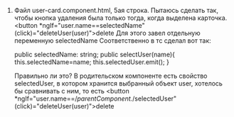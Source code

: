 1) Файл user-card.component.html, 5ая строка. Пытаюсь сделать так,
 чтобы кнопка удаления была только тогда, когда выделена карточка.
 <button *ngIf="user.name==selectedName" (click)="deleteUser(user)">delete</button>
 Для этого завел отдельную переменную selectedName
 Соответственно в тс сделал вот так:

   public selectedName: string;
   public selectUser(name){
       this.selectedName=name;
       this.selectedUser.emit();
   }

   Правильно ли это? В родительском компоненте есть свойство selectedUser, в котором
   хранится выбранный объект user, хотелось бы сравнивать с ним, то есть
   <button *ngIf="user.name==/*parentComponent.*/selectedUser" (click)="deleteUser(user)">delete</button>
